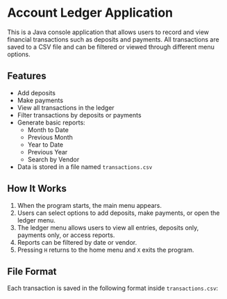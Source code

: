# Account Ledger Application

This is a Java console application that allows users to record and view financial transactions such as deposits and payments. All transactions are saved to a CSV file and can be filtered or viewed through different menu options.

## Features

- Add deposits
- Make payments
- View all transactions in the ledger
- Filter transactions by deposits or payments
- Generate basic reports:
    - Month to Date
    - Previous Month
    - Year to Date
    - Previous Year
    - Search by Vendor
- Data is stored in a file named `transactions.csv`

## How It Works

1. When the program starts, the main menu appears.
2. Users can select options to add deposits, make payments, or open the ledger menu.
3. The ledger menu allows users to view all entries, deposits only, payments only, or access reports.
4. Reports can be filtered by date or vendor.
5. Pressing `H` returns to the home menu and `X` exits the program.

## File Format

Each transaction is saved in the following format inside `transactions.csv`:


